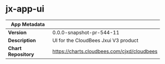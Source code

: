 # jx-app-ui

|App Metadata||
|---|---|
| **Version** | 0.0.0-snapshot-pr-544-11 |
| **Description** | UI for the CloudBees Jxui V3 product |
| **Chart Repository** | https://charts.cloudbees.com/cjxd/cloudbees |
